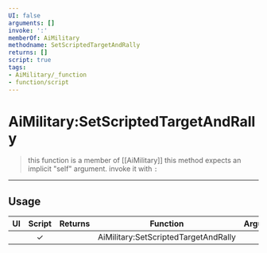 ```yaml
---
UI: false
arguments: []
invoke: ':'
memberOf: AiMilitary
methodname: SetScriptedTargetAndRally
returns: []
script: true
tags:
- AiMilitary/_function
- function/script
---
```

# AiMilitary:SetScriptedTargetAndRally
> this function is a member of [[AiMilitary]]
> this method expects an implicit "self" argument. invoke it with `:`
-----
## Usage
|  UI | Script | Returns | Function | Arguments |
|:---:|:------:|-------:|:--------:|:---------|
| |✓||AiMilitary:SetScriptedTargetAndRally||
